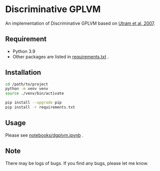 # Discriminative GPLVM

An implementation of Discriminative GPLVM
based on [Utram et al, 2007](https://dl.acm.org/doi/abs/10.1145/1273496.1273613?casa_token=ZoR2sCkaWwkAAAAA:nRw0IHevdVWLqbD7JufdVAObtzM0lE0cuLi_vHH-RgtyHqvBkIiaAUsOQjFNlJ4SL18Xb96yRYTkjFQ).


## Requirement
- Python 3.9
- Other packages are listed in [requirements.txt](https://github.com/kzak/dgplvm/requirements.txt) .


## Installation

```sh
cd /path/to/project
python -m venv venv
source ./venv/bin/activate

pip install --upgrade pip
pip install -r requirements.txt
```


## Usage

Please see [notebooks/dgplvm.ipynb](https://github.com/kzak/dgplvm/noteboks/dgplvm.ipynb) .


## Note
There may be logs of bugs.
If you find any bugs, please let me know.
